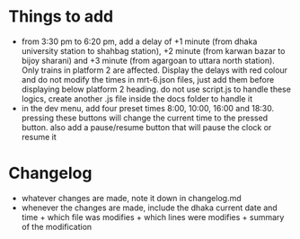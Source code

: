 # Things to add
- from 3:30 pm to 6:20 pm, add a delay of +1 minute (from dhaka university station to shahbag station), +2 minute (from karwan bazar to bijoy sharani) and +3 minute (from agargoan to uttara north station). Only trains in platform 2 are affected. Display the delays with red colour and do not modify the times in mrt-6.json files, just add them before displaying below platform 2 heading. do not use script.js to handle these logics, create another .js file inside the docs folder to handle it
- in the dev menu, add four preset times 8:00, 10:00, 16:00 and 18:30. pressing these buttons will change the current time to the pressed button. also add a pause/resume button that will pause the clock or resume it

# Changelog
- whatever changes are made, note it down in changelog.md
- whenever the changes are made, include the dhaka current date and time + which file was modifies + which lines were modifies + summary of the modification